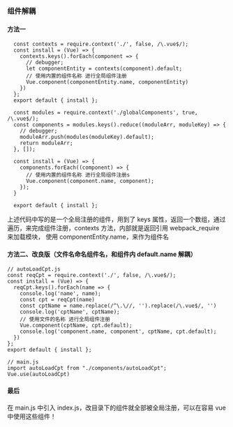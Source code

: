 <!--
 * @Date: 2020-05-20 15:35:46
 * @LastEditors: Richard
 * @LastEditTime: 2020-05-20 16:55:37
-->

### 组件解耦

#### 方法一

```
  const contexts = require.context('./', false, /\.vue$/);
  const install = (Vue) => {
    contexts.keys().forEach(component => {
      // debugger;
      let componentEntity = contexts(component).default;
      // 使用内置的组件名称 进行全局组件注册
      Vue.component(componentEntity.name, componentEntity)
    })
  };
  export default { install };
```

```
  const modules = require.context('./globalComponents', true, /\.vue$/);
  const components = modules.keys().reduce((moduleArr, moduleKey) => {
    // debugger;
    moduleArr.push(modules(moduleKey).default);
    return moduleArr;
  }, []);

  const install = (Vue) => {
    components.forEach((component) => {
      // 使用内置的组件名称 进行全局组件注册s
      Vue.component(component.name, component);
    });
  }

  export default { install };
```

上述代码中写的是一个全局注册的组件，用到了 keys 属性，返回一个数组，通过遍历，来完成组件注册，contexts 方法，内部就是返回引用 webpack_require 来加载模块，
使用 componentEntity.name，来作为组件名

#### 方法二、改良版（文件名命名组件名，和组件内 default.name 解耦）

```
// autoLoadCpt.js
const reqCpt = require.context('./', false, /\.vue$/);
const install = (Vue) => {
  reqCpt.keys().forEach(name => {
    console.log('name', name);
    const cpt = reqCpt(name)
    const cptName = name.replace(/^\.\//, '').replace(/\.vue$/, '')
    console.log('cptName', cptName);
    // 使用文件的名称 进行全局组件注册
    Vue.component(cptName, cpt.default);
    console.log('component.name, component', cptName, cpt.default);
  })
};
export default { install };

// main.js
import autoLoadCpt from "./components/autoLoadCpt";
Vue.use(autoLoadCpt)

```

#### 最后

在 main.js 中引入 index.js，改目录下的组件就全部被全局注册，可以在容易 vue 中使用这些组件！

